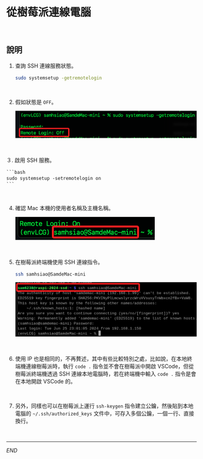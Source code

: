# 從樹莓派連線電腦

<br>

## 說明

1. 查詢 SSH 連線服務狀態。

    ```bash
    sudo systemsetup -getremotelogin
    ```

<br>

2. 假如狀態是 `OFF`。

    ![](images/img_01.png)

<br>

３. 啟用 SSH 服務。

    ```bash
    sudo systemsetup -setremotelogin on
    ```

<br>

4. 確認 Mac 本機的使用者名稱及主機名稱。

    ![](images/img_02.png)

<br>

5. 在樹莓派終端機使用 SSH 連線指令。

    ```bash
    ssh samhsiao@SamdeMac-mini
    ```

    ![](images/img_03.png)

<br>

6. 使用 IP 也是相同的，不再贅述，其中有些比較特別之處，比如說，在本地終端機連線樹莓派時，執行 `code .` 指令並不會在樹莓派中開啟 VSCode，但從樹莓派終端機透過 SSH 連線本地電腦時，若在終端機中輸入 `code .` 指令是會在本地開啟 VSCode 的。

<br>

7. 另外，同樣也可以在樹莓派上運行 `ssh-keygen` 指令建立公鑰，然後貼到本地電腦的 `~/.ssh/authorized_keys` 文件中，可存入多個公鑰，一個一行、直接換行。

<br>

___

_END_